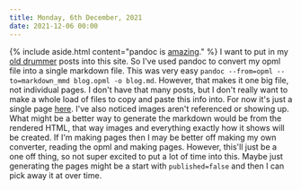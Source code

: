 ```yaml
---
title: Monday, 6th December, 2021
date: 2021-12-06 00:00
---
```


{% include aside.html content="pandoc is [amazing](https://pandoc.org/demos.html)." %}
I want to put in my [old drummer](http://oldschool.scripting.com/thealexjj/?tab=blog) posts into this site. So I've used pandoc to convert my opml file into a single markdown file. This was very easy `pandoc --from=opml --to=markdown_mmd blog.opml -o blog.md`. However, that makes it one big file, not individual pages. I don't have that many posts, but I don't really want to make a whole load of files to copy and paste this info into. For now it's just a single page [here](/blog). I've also noticed images aren't referenced or showing up. What might be a better way to generate the markdown would be from the rendered HTML, that way images and everything exactly how it shows will be created. If I'm making pages then I may be better off making my own converter, reading the opml and making pages. However, this'll just be a one off thing, so not super excited to put a lot of time into this. Maybe just generating the pages might be a start with `published=false` and then I can pick away it at over time.
